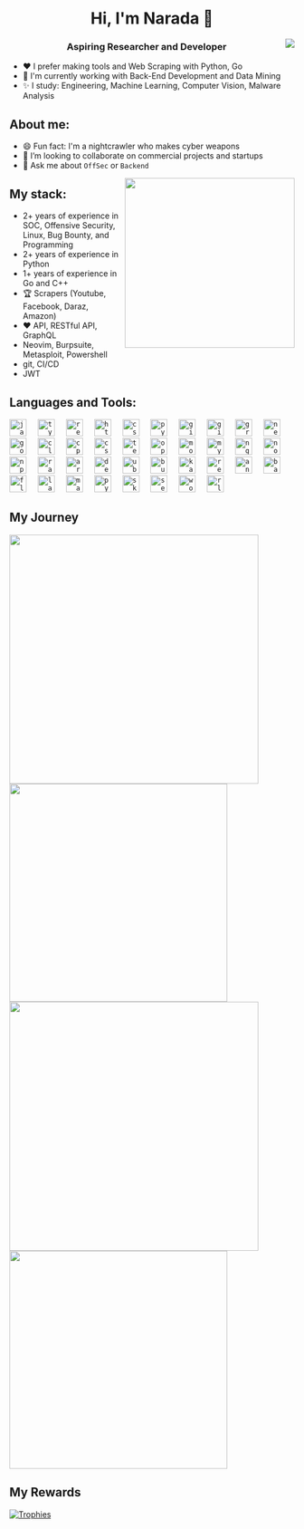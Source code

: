 <!--
**naradashen/naradashen** is a ✨ _special_ ✨ repository because its `README.md` (this file) appears on your GitHub profile.

Here are some ideas to get you started:

- 🔭 I’m currently working on ...
- 🌱 I’m currently learning ...
- 👯 I’m looking to collaborate on ...
- 🤔 I’m looking for help with ...
- 💬 Ask me about ...
- 📫 How to reach me: ...
- 😄 Pronouns: ...
- ⚡ Fun fact: ...
-->

<h1 align="center">Hi, I'm Narada 👋 </h1>
<img align="right" src="https://visitor-badge.laobi.icu/badge?page_id=taozhi8833998.taozhi883398&left_color=royalblue&right_color=black"  />
<h3 align="center">Aspiring Researcher and Developer </h3>

- ❤️ I prefer making tools and Web Scraping with Python, Go
- 🤔 I'm currently working with Back-End Development and Data Mining
- ✨ I study: Engineering, Machine Learning, Computer Vision, Malware Analysis



## About me:
- 😄 Fun fact: I'm a nightcrawler who makes cyber weapons
- 🔭 I’m looking to collaborate on commercial projects and startups
- 💬 Ask me about `OffSec` or `Backend`

<img align="right" src="https://octodex.github.com/images/welcometocat.png" width="300">

## My stack:
- 2+ years of experience in SOC, Offensive Security, Linux, Bug Bounty, and Programming
- 2+ years of experience in Python
- 1+ years of experience in Go and C++
- 🏆 Scrapers (Youtube, Facebook, Daraz, Amazon)
- ❤️ API, RESTful API, GraphQL
- Neovim, Burpsuite, Metasploit, Powershell
- git, CI/CD
- JWT

## Languages and Tools:
<div align="left">
 <code><img src="https://cdn.jsdelivr.net/gh/devicons/devicon/icons/javascript/javascript-original.svg" height="30" alt="javascript logo"  /></code>
  <img width="12" />
  <code><img src="https://cdn.jsdelivr.net/gh/devicons/devicon/icons/typescript/typescript-original.svg" height="30" alt="typescript logo"  /></code>
  <img width="12" />
  <code><img src="https://cdn.jsdelivr.net/gh/devicons/devicon/icons/react/react-original.svg" height="30" alt="react logo"  /></code>
  <img width="12" />
  <code><img src="https://cdn.jsdelivr.net/gh/devicons/devicon/icons/html5/html5-original.svg" height="30" alt="html5 logo"  /></code>
  <img width="12" />
  <code><img src="https://cdn.jsdelivr.net/gh/devicons/devicon/icons/css3/css3-original.svg" height="30" alt="css3 logo"  /></code>
  <img width="12" />
  <code><img src="https://cdn.jsdelivr.net/gh/devicons/devicon/icons/python/python-original.svg" height="30" alt="python logo"  /></code>
  <img width="12" />
  <code><img src="https://cdn.jsdelivr.net/gh/devicons/devicon/icons/git/git-original.svg" height="30" alt="git logo"  /></code>
  <img width="12" />
  <code><img src="https://skillicons.dev/icons?i=github" height="30" alt="github logo"  /></code>
  <img width="12" />
  <code><img src="https://cdn.jsdelivr.net/gh/devicons/devicon/icons/graphql/graphql-plain.svg" height="30" alt="graphql logo"  /></code>
  <img width="12" />
  <code><img src="https://skillicons.dev/icons?i=neovim" height="30" alt="neovim logo"  /></code>
  <img width="12" />
  <code><img src="https://skillicons.dev/icons?i=golang" height="30" alt="golang logo"  /></code>
  <img width="12" />
  <code><img src="https://skillicons.dev/icons?i=c" height="30" alt="c logo"  /></code>
  <img width="12" />
  <code><img src="https://skillicons.dev/icons?i=cpp" height="30" alt="cpp logo"  /></code>
  <img width="12" />
  <code><img src="https://skillicons.dev/icons?i=cs" height="30" alt="csharp logo"  /></code>
  <img width="12" />
  <code><img src="https://skillicons.dev/icons?i=tensorflow" height="30" alt="tensorflow logo"  /></code>
  <img width="12" />
  <code><img src="https://raw.githubusercontent.com/opencv/opencv/4.x/doc/opencv-logo2.png" height="30" alt="opencv logo"  /></code>
  <img width="12" />
  <code><img src="https://cdn.jsdelivr.net/gh/devicons/devicon/icons/mongodb/mongodb-original.svg" height="30" alt="mongodb logo"  /></code>
  <img width="12" />
  <code><img src="https://skillicons.dev/icons?i=mysql" height="30" alt="mysql logo"  /></code>
  <img width="12" />
  <code><img src="https://cdn.jsdelivr.net/gh/devicons/devicon/icons/nginx/nginx-original.svg" height="30" alt="nginx logo"  /></code>
  <img width="12" />
  <code><img src="https://cdn.jsdelivr.net/gh/devicons/devicon/icons/nodejs/nodejs-original.svg" height="30" alt="nodejs logo"  /></code>
  <img width="12" />
  <code><img src="https://cdn.jsdelivr.net/gh/devicons/devicon/icons/npm/npm-original-wordmark.svg" height="30" alt="npm logo"  /></code>
  <img width="12" />
  <code><img src="https://cdn.jsdelivr.net/gh/devicons/devicon/icons/raspberrypi/raspberrypi-original.svg" height="30" alt="raspberrypi logo"  /></code>
  <img width="12" />
  <code><img src="https://cdn.jsdelivr.net/gh/devicons/devicon/icons/arduino/arduino-original.svg" height="30" alt="arduino logo"  /></code>
  <img width="12" />
  <code><img src="https://cdn.jsdelivr.net/gh/devicons/devicon/icons/debian/debian-original.svg" height="30" alt="debian logo"  /></code>
  <!--   <img width="12" /> -->
  <!-- <code><img src="https://img.shields.io/badge/Socket.io-010101?logo=socketdotio&logoColor=white&style=for-the-badge" height="30" alt="socketio logo"  /></code> -->
  <img width="12" />
  <code><img src="https://cdn.simpleicons.org/ubuntu/E95420" height="30" alt="ubuntu logo"  /></code>
  <img width="12" />
  <code><img src="https://www.kindpng.com/picc/m/206-2064380_burp-suite-icon-png-transparent-png.png" height="30" alt="burp logo"  /></code>
  <img width="12" />
  <code><img src="https://www.kali.org/images/kali-dragon-icon.svg" height="30" alt="kali logo"  /></code>
  <img width="12" />
  <code><img src="https://cdn.jsdelivr.net/gh/devicons/devicon/icons/react/react-original.svg" height="30" alt="react logo"  /></code>
  <img width="12" />
 <code><img src="https://skillicons.dev/icons?i=anaconda" height="30" alt="anaconda logo"  /></code>
 <img width="12" />
 <code><img src="https://skillicons.dev/icons?i=bash" height="30" alt="bash logo"  /></code>
 <img width="12" />
 <code><img src="https://skillicons.dev/icons?i=flask" height="30" alt="flask logo"  /></code>
 <img width="12" />
 <code><img src="https://skillicons.dev/icons?i=latex" height="30" alt="latex logo"  /></code>
 <img width="12" />
 <code><img src="https://skillicons.dev/icons?i=matlab" height="30" alt="matlab logo"  /></code>
 <img width="12" />
 <code><img src="https://skillicons.dev/icons?i=pytorch" height="30" alt="pytorch logo"  /></code>
 <img width="12" />
 <code><img src="https://skillicons.dev/icons?i=sklearn" height="30" alt="sklearn logo"  /></code>
 <img width="12" />
 <code><img src="https://skillicons.dev/icons?i=selenium" height="30" alt="selenium logo"  /></code>
 <img width="12" />
 <code><img src="https://skillicons.dev/icons?i=wordpress" height="30" alt="wordpress logo"  /></code>
 <img width="12" />
 <code><img src="https://skillicons.dev/icons?i=r" height="30" alt="r logo"  /></code>
 <img width="12" />
</div>


## My Journey
<div>
  <img width="440px" src="https://github-readme-stats.vercel.app/api?username=naradashen&show_icons=true&theme=tokyonight">
  <img width="385px" src="https://github-readme-stats.vercel.app/api/top-langs/?username=naradashen&hide_progress=true&theme=tokyonight" />
  <img width="440px" src="https://github-readme-activity-graph.vercel.app/graph?username=naradashen&theme=github">
  <img width="385px" src="https://github-readme-streak-stats.herokuapp.com/?user=naradashen&theme=tokyonight" />
</div>

## My Rewards
[![Trophies](https://github-profile-trophy.vercel.app/?username=naradashen&theme=tokyonight)](https://github.com/ryo-ma/github-profile-trophy)

